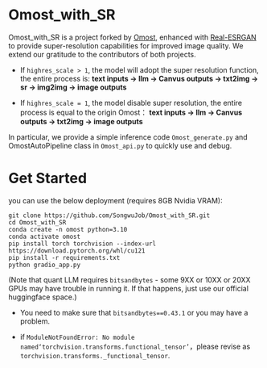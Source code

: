 # Omost_with_SR

Omost_with_SR is a project forked by [Omost](https://github.com/lllyasviel/Omost), enhanced with [Real-ESRGAN](https://github.com/xinntao/Real-ESRGAN) to provide super-resolution capabilities for improved image quality. We extend our gratitude to the contributors of both projects. 

+ If `highres_scale > 1`, the model will adopt the super resolution function, the entire process is: 
**text inputs -> llm -> Canvus outputs -> txt2img -> sr -> img2img -> image outputs**

+ If `highres_scale = 1`, the model disable super resolution, the entire process is equal to the origin Omost：
**text inputs -> llm -> Canvus outputs -> txt2img -> image outputs**

In particular, we provide a simple inference code `Omost_generate.py` and OmostAutoPipeline class in `Omost_api.py` to quickly use and debug.

# Get Started
you can use the below deployment (requires 8GB Nvidia VRAM):

    git clone https://github.com/SongwuJob/Omost_with_SR.git
    cd Omost_with_SR
    conda create -n omost python=3.10
    conda activate omost
    pip install torch torchvision --index-url https://download.pytorch.org/whl/cu121
    pip install -r requirements.txt
    python gradio_app.py

(Note that quant LLM requires `bitsandbytes` - some 9XX or 10XX or 20XX GPUs may have trouble in running it. If that happens, just use our official huggingface space.)

+ You need to make sure that `bitsandbytes==0.43.1`  or you may have a problem.

+ if `ModuleNotFoundError: No module named‘torchvision.transforms.functional_tensor’`，please revise as `torchvision.transforms._functional_tensor`.
